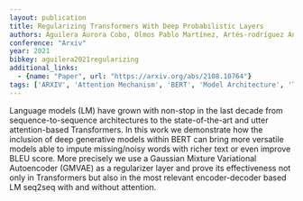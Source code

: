 ```yaml
---
layout: publication
title: Regularizing Transformers With Deep Probabilistic Layers
authors: Aguilera Aurora Cobo, Olmos Pablo Martínez, Artés-rodríguez Antonio, Pérez-cruz Fernando
conference: "Arxiv"
year: 2021
bibkey: aguilera2021regularizing
additional_links:
  - {name: "Paper", url: "https://arxiv.org/abs/2108.10764"}
tags: ['ARXIV', 'Attention Mechanism', 'BERT', 'Model Architecture', 'Transformer']
---
```

Language models (LM) have grown with non-stop in the last decade from sequence-to-sequence architectures to the state-of-the-art and utter attention-based Transformers. In this work we demonstrate how the inclusion of deep generative models within BERT can bring more versatile models able to impute missing/noisy words with richer text or even improve BLEU score. More precisely we use a Gaussian Mixture Variational Autoencoder (GMVAE) as a regularizer layer and prove its effectiveness not only in Transformers but also in the most relevant encoder-decoder based LM seq2seq with and without attention.
